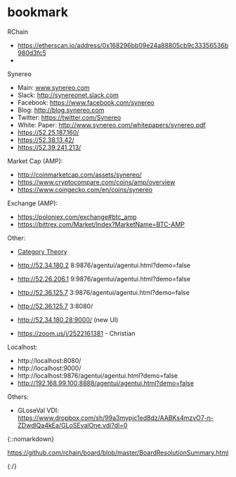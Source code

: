 # bookmark

RChain
* https://etherscan.io/address/0x168296bb09e24a88805cb9c33356536b980d3fc5
*

Synereo
* Main: www.synereo.com
* Slack: http://synereonet.slack.com
* Facebook: https://www.facebook.com/synereo
* Blog: http://blog.synereo.com
* Twitter: https://twitter.com/Synereo
* White: Paper: http://www.synereo.com/whitepapers/synereo.pdf
* https://52.25.187.160/
* https://52.38.13.42/
* https://52.39.241.213/

Market Cap (AMP):
* http://coinmarketcap.com/assets/synereo/
* https://www.cryptocompare.com/coins/amp/overview
* https://www.coingecko.com/en/coins/synereo

Exchange (AMP):
* https://poloniex.com/exchange#btc_amp
* https://bittrex.com/Market/Index?MarketName=BTC-AMP

Other: 
* [Category Theory](https://bartoszmilewski.com/2014/10/28/category-theory-for-programmers-the-preface/)
* http://52.34.180.2 8:9876/agentui/agentui.html?demo=false
* http://52.26.206.1 9:9876/agentui/agentui.html?demo=false
* http://52.36.125.7 3:9876/agentui/agentui.html?demo=false
* http://52.36.125.7 3:8080/
* http://52.34.180.28:9000/ (new UI)

* https://zoom.us/j/2522161381 - Christian 

Localhost:
* http://localhost:8080/
* http://localhost:9000/
* http://localhost:9876/agentui/agentui.html?demo=false
* http://192.168.99.100:8888/agentui/agentui.html?demo=false

<!----
Minds: https://www.minds.com/synereo
Calendar: https://goo.gl/DdGpZm
---->
Others: 
* GLoseVal VDI: https://www.dropbox.com/sh/99a3mypjc1ed8dz/AABKs4mzvO7-n-ZDwdlQa4kEa/GLoSEvalOne.vdi?dl=0


{::nomarkdown}

https://github.com/rchain/board/blob/master/BoardResolutionSummary.html

{:/}


